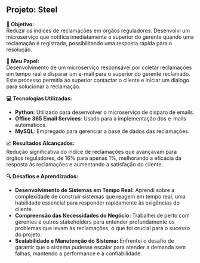 ## Projeto: Steel

**🎯 Objetivo:**  
Reduzir os índices de reclamações em órgãos reguladores. Desenvolvi um microserviço que notifica imediatamente o superior do gerente quando uma reclamação é registrada, possibilitando uma resposta rápida para a resolução.

**👤 Meu Papel:**  
Desenvolvimento de um microserviço responsável por coletar reclamações em tempo real e disparar um e-mail para o superior do gerente reclamado. Este processo permitia ao superior contactar o cliente e iniciar um diálogo para solucionar a reclamação.

**💻 Tecnologias Utilizadas:**  
- **Python**: Utilizado para desenvolver o microserviço de disparo de emails.
- **Office 365 Email Services**: Usado para a implementação dos e-mails automáticos.
- **MySQL**: Empregado para gerenciar a base de dados das reclamações.

**📈 Resultados Alcançados:**  
Redução significativa do índice de reclamações que avançavam para órgãos reguladores, de 16% para apenas 1%, melhorando a eficácia da resposta às reclamações e aumentando a satisfação do cliente.

**🔍 Desafios e Aprendizados:**  
- **Desenvolvimento de Sistemas em Tempo Real:** Aprendi sobre a complexidade de construir sistemas que reagem em tempo real, uma habilidade essencial para responder rapidamente às exigências do cliente.
- **Compreensão das Necessidades do Negócio:** Trabalhei de perto com gerentes e outros stakeholders para entender profundamente os problemas que levam às reclamações, o que foi crucial para o sucesso do projeto.
- **Scalabilidade e Manutenção do Sistema:** Enfrentei o desafio de garantir que o sistema pudesse escalar para atender a demanda sem falhas, mantendo a performance e a confiabilidade.

